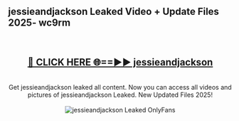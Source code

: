 <h2>jessieandjackson Leaked Video + Update Files 2025- wc9rm</h2>
<br>
<div align="center">
<h2><a href="https://libra.edu.pl?jessieandjackson" rel="nofollow">🔴 CLICK HERE 🌐==►► jessieandjackson</a></h2>
<br>
Get jessieandjackson leaked all content. Now you can access all videos and pictures of jessieandjackson Leaked. New Updated Files 2025!
<br>
<br>
<a href="https://libra.edu.pl?jessieandjackson" rel="nofollow" data-target="animated-image.originalLink"><img src="https://i.ibb.co.com/WyWwxjT/player-gif2.gif" alt="jessieandjackson Leaked OnlyFans" style="max-width: 100%; display: inline-block;" data-target="animated-image.originalImage"></a>
</div>
<br>